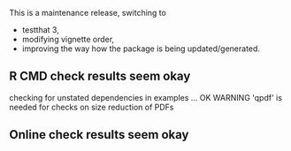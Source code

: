 This is a maintenance release, switching to 

- testthat 3,
- modifying vignette order,
- improving the way how the package is being updated/generated.

## R CMD check results seem okay

checking for unstated dependencies in examples ... OK
   WARNING
  'qpdf' is needed for checks on size reduction of PDFs

## Online check results seem okay

